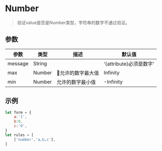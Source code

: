 # Number 

> 验证value是否是Number类型，字符串的数字不通过验证。


## 参数
| 参数 | 类型 | 描述 | 默认值
| - | - | - | - |
| message | String || '{attribute}必须是数字'
| max | Number | 允许的数字最大值 | Infinity
| min | Number | 允许的数字最小值 | -Infinity


## 示例
```js
let form = {
    a:'1',
    b:0,
    c:'0',
}
let rules = [
    ['number','a,b,c'],
]

```
